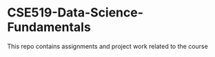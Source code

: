 # CSE519-Data-Science-Fundamentals
This repo contains assignments and project work related to the course

